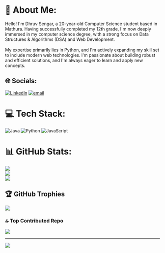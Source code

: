 # 💫 About Me:
Hello! I'm Dhruv Sengar, a 20-year-old Computer Science student based in Mathura. Having successfully completed my 12th grade, I'm now deeply immersed in my computer science degree, with a strong focus on Data Structures & Algorithms (DSA) and Web Development.<br><br>My expertise primarily lies in Python, and I'm actively expanding my skill set to include modern web technologies. I'm passionate about building robust and efficient solutions, and I'm always eager to learn and apply new concepts.<br>


## 🌐 Socials:
[![LinkedIn](https://img.shields.io/badge/LinkedIn-%230077B5.svg?logo=linkedin&logoColor=white)](https://linkedin.com/in/dhruv-sengar) [![email](https://img.shields.io/badge/Email-D14836?logo=gmail&logoColor=white)](mailto:dhruvsengar453@gmail.com) 

# 💻 Tech Stack:
![Java](https://img.shields.io/badge/java-%23ED8B00.svg?style=for-the-badge&logo=openjdk&logoColor=white) ![Python](https://img.shields.io/badge/python-3670A0?style=for-the-badge&logo=python&logoColor=ffdd54) ![JavaScript](https://img.shields.io/badge/javascript-%23323330.svg?style=for-the-badge&logo=javascript&logoColor=%23F7DF1E)
# 📊 GitHub Stats:
![](https://github-readme-stats.vercel.app/api?username=Dhruv-sengar&theme=dark&hide_border=false&include_all_commits=false&count_private=false)<br/>
![](https://nirzak-streak-stats.vercel.app/?user=Dhruv-sengar&theme=dark&hide_border=false)<br/>
![](https://github-readme-stats.vercel.app/api/top-langs/?username=Dhruv-sengar&theme=dark&hide_border=false&include_all_commits=false&count_private=false&layout=compact)

## 🏆 GitHub Trophies
![](https://github-profile-trophy.vercel.app/?username=Dhruv-sengar&theme=radical&no-frame=false&no-bg=false&margin-w=4)

### 🔝 Top Contributed Repo
![](https://github-contributor-stats.vercel.app/api?username=Dhruv-sengar&limit=5&theme=dark&combine_all_yearly_contributions=true)

---
[![](https://visitcount.itsvg.in/api?id=Dhruv-sengar&icon=0&color=0)](https://visitcount.itsvg.in)

<!-- Proudly created with GPRM ( https://gprm.itsvg.in ) -->

